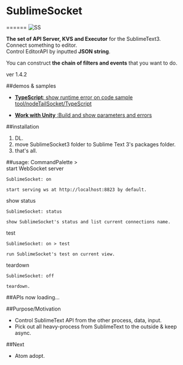 # SublimeSocket
======
![SS](/main.png)

**The set of API Server, KVS and Executor** for the SublimeText3.   
Connect something to editor.  
Control EditorAPI by inputted **JSON string**.  

You can construct **the chain of filters and events** that you want to do. 

ver 1.4.2


##demos & samples
* [**TypeScript**: show runtime error on code sample](https://vimeo.com/88961966) 
	[tool/nodeTailSocket/TypeScript](https://github.com/sassembla/SublimeSocket3/tree/master/tool/nodeTailSocket/TypeScript)
	
* [**Work with Unity**	:Build and show parameters and errors](https://vimeo.com/71323225)  


##installation
1. DL.
2. move SublimeSocket3 folder to Sublime Text 3's packages folder.
3. that's all.


##usage: CommandPalette >  
start WebSocket server

	SublimeSocket: on
	
	start serving ws at http://localhost:8823 by default.

show status
	
	SublimeSocket: status
	
	show SublimeSocket's status and list current connections name.

test

	SublimeSocket: on > test
	
	run SublimeSocket's test on current view.
	
teardown

	SublimeSocket: off
	
	teardown.

##APIs
now loading...


##Purpose/Motivation
* Control SublimeText API from the other process, data, input.
* Pick out all heavy-process from SublimeText to the outside & keep async.


##Next
* Atom adopt.